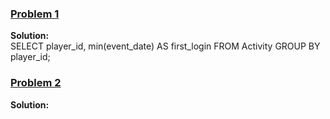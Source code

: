 ### [Problem 1](https://leetcode.com/problems/game-play-analysis-i/description/)
**Solution:** </br>
SELECT player_id, min(event_date) AS first_login FROM Activity GROUP BY player_id;
</br>
### [Problem 2](https://leetcode.com/problems/department-highest-salary/description/)
**Solution:** </br>

</br>
